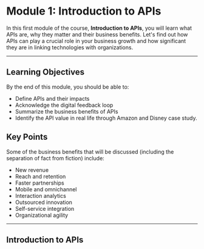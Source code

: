 # Module 1: Introduction to APIs

In this first module of the course, **Introduction to APIs**, you will
learn what APIs are, why they matter and their business benefits. Let's
find out how APIs can play a crucial role in your business growth and
how significant they are in linking technologies with organizations.

---

## Learning Objectives

By the end of this module, you should be able to:

* Define APIs and their impacts
* Acknowledge the digital feedback loop
* Summarize the business benefits of APIs
* Identify the API value in real life through Amazon and Disney case
  study.

## Key Points

Some of the business benefits that will be discussed (including the
separation of fact from fiction) include:

* New revenue
* Reach and retention
* Faster partnerships
* Mobile and omnichannel
* Interaction analytics
* Outsourced innovation
* Self-service integration
* Organizational agility

---

## Introduction to APIs


